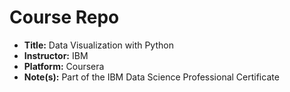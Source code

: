 # Course Repo
- **Title:** Data Visualization with Python
- **Instructor:** IBM
- **Platform:** Coursera
- **Note(s):** Part of the IBM Data Science Professional Certificate
